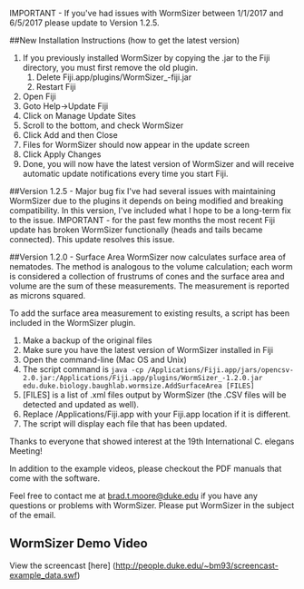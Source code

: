 

IMPORTANT - If you've had issues with WormSizer between 1/1/2017 and 6/5/2017
please update to Version 1.2.5.


##New Installation Instructions (how to get the latest version)
1.  If you previously installed WormSizer by copying the .jar to the Fiji directory,
you must first remove the old plugin.
    1.  Delete Fiji.app/plugins/WormSizer_-fiji.jar
    2.  Restart Fiji
2.  Open Fiji
3.  Goto Help->Update Fiji
4.  Click on Manage Update Sites
5.  Scroll to the bottom, and check WormSizer
6.  Click Add and then Close
7.  Files for WormSizer should now appear in the update screen
8.  Click Apply Changes
9.  Done, you will now have the latest version of WormSizer and will receive automatic update notifications
every time you start Fiji.

##Version 1.2.5 - Major bug fix
I've had several issues with maintaining WormSizer due to the plugins it depends on
being modified and breaking compatibility.  In this version, I've included what I
hope to be a long-term fix to the issue.  IMPORTANT - for the past few months the 
most recent Fiji update has broken WormSizer functionally (heads and tails became connected).
This update resolves this issue.

##Version 1.2.0 - Surface Area
WormSizer now calculates surface area of nematodes.  The method is analogous to the volume calculation;
each worm is considered a collection of frustrums of cones and the surface area and volume are the sum
of these measurements.  The measurement is reported as microns squared.

To add the surface area measurement to existing results, a script has been included in the WormSizer plugin.

1.  Make a backup of the original files
2.  Make sure you have the latest version of WormSizer installed in Fiji
3.  Open the command-line (Mac OS and Unix)
4.  The script command is 
        ```java -cp /Applications/Fiji.app/jars/opencsv-2.0.jar:/Applications/Fiji.app/plugins/WormSizer_-1.2.0.jar edu.duke.biology.baughlab.wormsize.AddSurfaceArea [FILES]```
   1.  [FILES] is a list of .xml files output by WormSizer (the .CSV files will be detected and updated as well).
   2.  Replace /Applications/Fiji.app with your Fiji.app location if it is different.
5.  The script will display each file that has been updated.

Thanks to everyone that showed interest at the 19th International C. elegans Meeting!

In addition to the example videos, please checkout the PDF manuals that come with the software.

Feel free to contact me at [brad.t.moore@duke.edu](mailto:brad.t.moore@duke.edu)
if you have any questions or problems with WormSizer.  Please put WormSizer in the
subject of the email.

## WormSizer Demo Video
View the screencast [here] (http://people.duke.edu/~bm93/screencast-example_data.swf)


